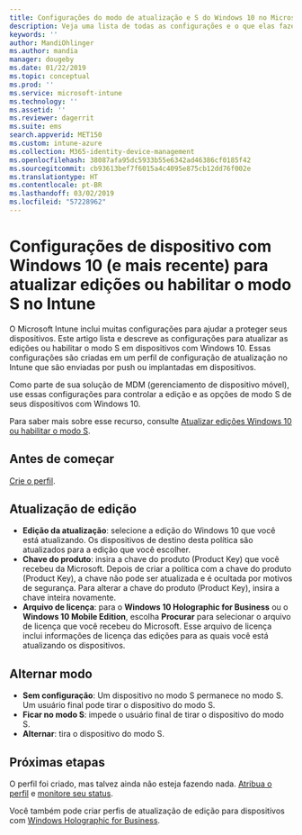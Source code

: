 ```yaml
---
title: Configurações do modo de atualização e S do Windows 10 no Microsoft Intune – Azure | Microsoft Docs
description: Veja uma lista de todas as configurações e o que elas fazem ao atualizar uma edição do Windows 10 em um dispositivo ou habilitar o modo S em um dispositivo usando um perfil de configuração de dispositivo no Microsoft Intune.
keywords: ''
author: MandiOhlinger
ms.author: mandia
manager: dougeby
ms.date: 01/22/2019
ms.topic: conceptual
ms.prod: ''
ms.service: microsoft-intune
ms.technology: ''
ms.assetid: ''
ms.reviewer: dagerrit
ms.suite: ems
search.appverid: MET150
ms.custom: intune-azure
ms.collection: M365-identity-device-management
ms.openlocfilehash: 38087afa95dc5933b55e6342ad46386cf0185f42
ms.sourcegitcommit: cb93613bef7f6015a4c4095e875cb12dd76f002e
ms.translationtype: HT
ms.contentlocale: pt-BR
ms.lasthandoff: 03/02/2019
ms.locfileid: "57228962"
---
```

# <a name="windows-10-and-newer-device-settings-to-upgrade-editions-or-enable-s-mode-in-intune"></a>Configurações de dispositivo com Windows 10 (e mais recente) para atualizar edições ou habilitar o modo S no Intune

O Microsoft Intune inclui muitas configurações para ajudar a proteger seus dispositivos. Este artigo lista e descreve as configurações para atualizar as edições ou habilitar o modo S em dispositivos com Windows 10. Essas configurações são criadas em um perfil de configuração de atualização no Intune que são enviadas por push ou implantadas em dispositivos.

Como parte de sua solução de MDM (gerenciamento de dispositivo móvel), use essas configurações para controlar a edição e as opções de modo S de seus dispositivos com Windows 10.

Para saber mais sobre esse recurso, consulte [Atualizar edições Windows 10 ou habilitar o modo S](edition-upgrade-configure-windows-10.md).

## <a name="before-you-begin"></a>Antes de começar

[Crie o perfil](edition-upgrade-configure-windows-10.md#create-the-profile).

## <a name="edition-upgrade"></a>Atualização de edição

- **Edição da atualização**: selecione a edição do Windows 10 que você está atualizando. Os dispositivos de destino desta política são atualizados para a edição que você escolher.
- **Chave do produto**: insira a chave do produto (Product Key) que você recebeu da Microsoft. Depois de criar a política com a chave do produto (Product Key), a chave não pode ser atualizada e é ocultada por motivos de segurança. Para alterar a chave do produto (Product Key), insira a chave inteira novamente.
- **Arquivo de licença**: para o **Windows 10 Holographic for Business** ou o **Windows 10 Mobile Edition**, escolha **Procurar** para selecionar o arquivo de licença que você recebeu do Microsoft. Esse arquivo de licença inclui informações de licença das edições para as quais você está atualizando os dispositivos.

## <a name="mode-switch"></a>Alternar modo

- **Sem configuração**: Um dispositivo no modo S permanece no modo S. Um usuário final pode tirar o dispositivo do modo S.
- **Ficar no modo S**: impede o usuário final de tirar o dispositivo do modo S.
- **Alternar**: tira o dispositivo do modo S.

## <a name="next-steps"></a>Próximas etapas

O perfil foi criado, mas talvez ainda não esteja fazendo nada. [Atribua o perfil](device-profile-assign.md) e [monitore seu status](device-profile-monitor.md).

Você também pode criar perfis de atualização de edição para dispositivos com [Windows Holographic for Business](holographic-upgrade.md).
